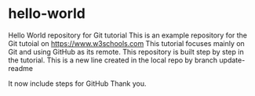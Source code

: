# hello-world
Hello World repository for Git tutorial
This is an example repository for the Git tutoial on https://www.w3schools.com
This tutorial focuses mainly on Git and using GitHub as its remote.
This repository is built step by step in the tutorial.
This is a new line created in the local repo by branch update-readme

It now include steps for GitHub
Thank you.
